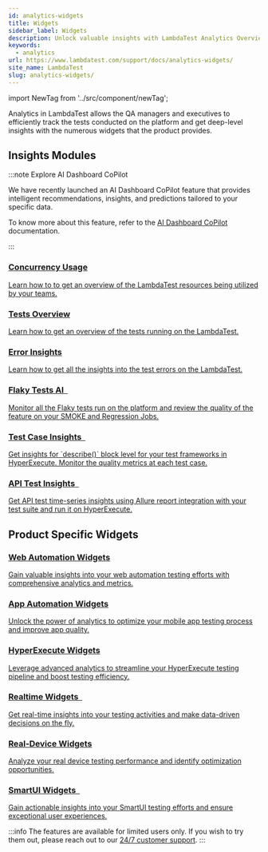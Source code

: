 ```yaml
---
id: analytics-widgets
title: Widgets
sidebar_label: Widgets
description: Unlock valuable insights with LambdaTest Analytics Overview, providing a detailed analysis of your testing data to optimize and improve your testing processes.
keywords:
  - analytics
url: https://www.lambdatest.com/support/docs/analytics-widgets/
site_name: LambdaTest
slug: analytics-widgets/
---
```


<script type="application/ld+json"
      dangerouslySetInnerHTML={{ __html: JSON.stringify({
       "@context": "https://schema.org",
        "@type": "BreadcrumbList",
        "itemListElement": [{
          "@type": "ListItem",
          "position": 1,
          "name": "Home",
          "item": "https://www.lambdatest.com"
        },{
          "@type": "ListItem",
          "position": 2,
          "name": "Support",
          "item": "https://www.lambdatest.com/support/docs/"
        },{
          "@type": "ListItem",
          "position": 3,
          "name": "Analytics Widgets",
          "item": "https://www.lambdatest.com/support/docs/analytics-widgets/"
        }]
      })
    }}
></script>

import NewTag from '../src/component/newTag';


Analytics in LambdaTest allows the QA managers and executives to efficiently track the tests conducted on the platform and get deep-level insights with the numerous widgets that the product provides.

## Insights Modules

:::note Explore AI Dashboard CoPilot

We have recently launched an AI Dashboard CoPilot <NewTag value="BETA" bgColor="#ffec02" color="#000" /> feature that provides intelligent recommendations, insights, and predictions tailored to your specific data.

To know more about this feature, refer to the [AI Dashboard CoPilot](/docs/analytics-dashboard-copilot/) documentation.

:::

<div className="support_main">  
<a href="/docs/analytics-modules-resource-utilization/">
    <div className="support_inners">
      <h3>Concurrency Usage</h3>
      <p>Learn how to to get an overview of the LambdaTest resources being utilized by your teams.</p>
    </div>
  </a>
  <a href="/docs/analytics-modules-automation-test-overview/">
    <div className="support_inners">
      <h3>Tests Overview</h3>
      <p>Learn how to get an overview of the tests running on the LambdaTest.</p>
    </div>
  </a>
  <a href="/docs/analytics-modules-test-intelligence-command-logs-analytics/">
    <div className="support_inners">
      <h3>Error Insights</h3>
      <p>Learn how to get all the insights into the test errors on the LambdaTest.</p>
    </div>
  </a>
  <a href="/docs/analytics-modules-test-intelligence-flaky-test-analytics/">
    <div className="support_inners">
      <h3>Flaky Tests AI &nbsp; <NewTag value="BETA" bgColor="#ffec02" color="#000" /></h3>
      <p>Monitor all the Flaky tests run on the platform and review the quality of the feature on your SMOKE and Regression Jobs.</p>
    </div>
  </a>
  <a href="/docs/analytics-test-case-insights/">
    <div className="support_inners">
      <h3>Test Case Insights &nbsp; <NewTag value="BETA" bgColor="#ffec02" color="#000" /></h3>
      <p>Get insights for `describe()` block level for your test frameworks in HyperExecute. Monitor the quality metrics at each test case.</p>
    </div>
  </a>
  <a href="/docs/analytics-test-case-insights/">
    <div className="support_inners">
      <h3>API Test Insights &nbsp; <NewTag value="BETA" bgColor="#ffec02" color="#000" /></h3>
      <p>Get API test time-series insights using Allure report integration with your test suite and run it on HyperExecute.</p>
    </div>
  </a>
</div>

## Product Specific Widgets

<div className="support_main">

<a href="/docs/analytics-modules-automation-test-overview/">
  <div className="support_inners">
    <h3>Web Automation Widgets</h3>
    <p>Gain valuable insights into your web automation testing efforts with comprehensive analytics and metrics.</p>
  </div>
</a>

<a href="/docs/analytics-modules-automation-test-overview/">
  <div className="support_inners">
    <h3>App Automation Widgets</h3>
    <p>Unlock the power of analytics to optimize your mobile app testing process and improve app quality.</p>
  </div>
</a>

<a href="/docs/analytics-modules-hyperexecute/">
  <div className="support_inners">
    <h3>HyperExecute Widgets</h3>
    <p>Leverage advanced analytics to streamline your HyperExecute testing pipeline and boost testing efficiency.</p>
  </div>
</a>

<a href="/docs/analytics-modules-manual-test-overview/">
  <div className="support_inners">
    <h3>Realtime Widgets &nbsp; <NewTag value="BETA" bgColor="#ffec02" color="#000" /></h3>
    <p>Get real-time insights into your testing activities and make data-driven decisions on the fly.</p>
  </div>
</a>

<a href="/docs/analytics-modules-manual-test-overview/">
  <div className="support_inners">
    <h3>Real-Device Widgets</h3>
    <p>Analyze your real device testing performance and identify optimization opportunities.</p>
  </div>
</a>

<a href="/docs/analytics-modules-smartui-analytics/">
  <div className="support_inners">
    <h3>SmartUI Widgets &nbsp; <NewTag value="BETA" bgColor="#ffec02" color="#000" /></h3>
    <p>Gain actionable insights into your SmartUI testing efforts and ensure exceptional user experiences.</p>
  </div>
</a>

</div>

:::info
The <NewTag value="BETA" bgColor="#ffec02" color="#000" /> features are available for limited users only. If you wish to try them out, please reach out to our [24/7 customer support](mailto:support@lambdatest.com).
:::
